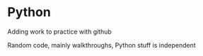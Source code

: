 # Python
Adding work to practice with github

Random code, mainly walkthroughs, Python stuff is independent
